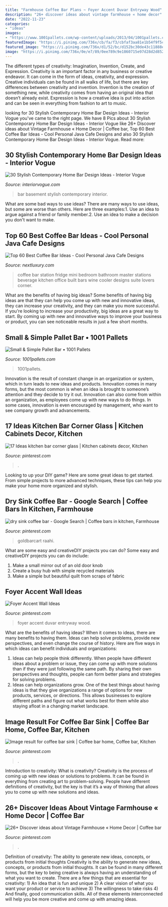 ```yaml
---
title: "Farmhouse Coffee Bar Plans ~ Foyer Accent Duvar Entryway Wood"
description: "26+ discover ideas about vintage farmhouse « home decor"
date: "2022-11-23"
categories:
- "ideas"
images:
- "https://www.1001pallets.com/wp-content/uploads/2013/04/1001pallets.com-small-simple-pallet-bar.jpg"
featuredImage: "https://i.pinimg.com/736x/cb/fa/f3/cbfaf3aa81e1b54f9f5ca4730b0c8d18.jpg"
featured_image: "https://i.pinimg.com/736x/d1/52/bc/d152bc30de43c11888e0dcb4ec50843a.jpg"
image: "https://i.pinimg.com/736x/0e/e7/89/0ee789c9e1860715e97d28d2d8521941.jpg"
---
```



The different types of creativity: Imagination, Invention, Create, and Expression.
Creativity is an important factor in any business or creative endeavor. It can come in the form of ideas, creativity, and expression. Creative individuals can be found in all walks of life, but there are key differences between creativity and invention. Invention is the creation of something new, while creativity comes from having an original idea that doesn’t already exist. Expression is how a creative idea is put into action and can be seen in everything from fashion to art to music.

	

		
looking for 30 Stylish Contemporary Home Bar Design Ideas - Interior Vogue you've came to the right page. We have 8 Pics about 30 Stylish Contemporary Home Bar Design Ideas - Interior Vogue like 26+ Discover ideas about Vintage Farmhouse « Home Decor | Coffee bar, Top 60 Best Coffee Bar Ideas - Cool Personal Java Cafe Designs and also 30 Stylish Contemporary Home Bar Design Ideas - Interior Vogue. Read more:
		
    
## 30 Stylish Contemporary Home Bar Design Ideas - Interior Vogue

<img loading=lazy src="http://interiorvogue.com/wp-content/uploads/2016/09/Home-Basement-Bar-Design-Ideas.jpg" onerror="this.onerror=null;this.src='https://tse1.mm.bing.net/th?id=OIP.2budMAwm9f0JQMjUVG19kgHaLD&amp;pid=15.1';" alt="30 Stylish Contemporary Home Bar Design Ideas - Interior Vogue">

_Source: interiorvogue.com_

>bar basement stylish contemporary interior. 

	

What are some bad ways to use ideas?
There are many ways to use ideas, but some are worse than others. Here are three examples:1. Use an idea to argue against a friend or family member.2. Use an idea to make a decision you don't want to make.
    
## Top 60 Best Coffee Bar Ideas - Cool Personal Java Cafe Designs

<img loading=lazy src="http://nextluxury.com/wp-content/uploads/beverage-cooler-built-in-coffee-bar-ideas.jpg" onerror="this.onerror=null;this.src='https://tse1.mm.bing.net/th?id=OIP.7D6ckRgsYb56DBsZqhVmxAAAAA&amp;pid=15.1';" alt="Top 60 Best Coffee Bar Ideas - Cool Personal Java Cafe Designs">

_Source: nextluxury.com_

>coffee bar station fridge mini bedroom bathroom master stations beverage kitchen office built bars wine cooler designs suite lovers corner. 

	

What are the benefits of having big ideas?
Some benefits of having big ideas are that they can help you come up with new and innovative ideas, they can increase your creativity, and they can make you more successful. If you're looking to increase your productivity, big ideas are a great way to start. By coming up with new and innovative ways to improve your business or product, you can see noticeable results in just a few short months.

    
## Small &amp; Simple Pallet Bar • 1001 Pallets

<img loading=lazy src="https://www.1001pallets.com/wp-content/uploads/2013/04/1001pallets.com-small-simple-pallet-bar.jpg" onerror="this.onerror=null;this.src='https://tse3.mm.bing.net/th?id=OIP.1mCPlAUCAMnRl-orr-TimgHaJ4&amp;pid=15.1';" alt="Small &amp; Simple Pallet Bar • 1001 Pallets">

_Source: 1001pallets.com_

>1001pallets. 

	

Innovation is the result of constant change in an organization or system, which in turn leads to new ideas and products. Innovation comes in many forms, but the most common is when an idea is brought to someone’s attention and they decide to try it out. Innovation can also come from within an organization, as employees come up with new ways to do things. In some cases, innovation is even encouraged by management, who want to see company growth and advancements.

    
## 17 Ideas Kitchen Bar Corner Glass | Kitchen Cabinets Decor, Kitchen

<img loading=lazy src="https://i.pinimg.com/736x/cb/fa/f3/cbfaf3aa81e1b54f9f5ca4730b0c8d18.jpg" onerror="this.onerror=null;this.src='https://tse4.mm.bing.net/th?id=OIP.n18veXsVYlmB5wpgdaOdqgAAAA&amp;pid=15.1';" alt="17 Ideas kitchen bar corner glass | Kitchen cabinets decor, Kitchen">

_Source: pinterest.com_

>. 

	

Looking to up your DIY game? Here are some great ideas to get started. From simple projects to more advanced techniques, these tips can help you make your home more organized and stylish.

    
## Dry Sink Coffee Bar - Google Search | Coffee Bars In Kitchen, Farmhouse

<img loading=lazy src="https://i.pinimg.com/736x/d1/52/bc/d152bc30de43c11888e0dcb4ec50843a.jpg" onerror="this.onerror=null;this.src='https://tse1.mm.bing.net/th?id=OIP.SKU6JLg-qGGjykYJTEJb1wHaJ3&amp;pid=15.1';" alt="dry sink coffee bar - Google Search | Coffee bars in kitchen, Farmhouse">

_Source: pinterest.com_

>goldbarcart raahi. 

	

What are some easy and creativeDIY projects you can do?
Some easy and creativeDIY projects you can do include:
1. Make a small mirror out of an old door knob
2. Create a busy hub with simple recycled materials
3. Make a simple but beautiful quilt from scraps of fabric

    
## Foyer Accent Wall Ideas

<img loading=lazy src="https://i.pinimg.com/736x/87/0a/7d/870a7d0293da8cf1e71276919e48919c.jpg" onerror="this.onerror=null;this.src='https://tse2.mm.bing.net/th?id=OIP.5vG5KzaES1kTbmTN0oCGCAHaOq&amp;pid=15.1';" alt="Foyer Accent Wall Ideas">

_Source: pinterest.com_

>foyer accent duvar entryway wood. 

	

What are the benefits of having ideas?
When it comes to ideas, there are many benefits to having them. Ideas can help solve problems, provide new perspectives, and even change the course of history. Here are five ways in which ideas can benefit individuals and organizations: 
1. Ideas can help people think differently. When people have different ideas about a problem or issue, they can come up with more solutions than if they were just following the same path. By sharing their own perspectives and thoughts, people can form better plans and strategies for solving problems. 
2. Ideas can help organizations grow. One of the best things about having ideas is that they give organizations a range of options for new products, services, or directions. This allows businesses to explore different paths and figure out what works best for them while also staying afloat in a changing market landscape. 

    
## Image Result For Coffee Bar Sink | Coffee Bar Home, Coffee Bar, Kitchen

<img loading=lazy src="https://i.pinimg.com/736x/dc/fc/0b/dcfc0b970e32d7784cf8890cef0c6fba.jpg" onerror="this.onerror=null;this.src='https://tse4.mm.bing.net/th?id=OIP.eEk18EshRKDITls0DjLmHgHaLP&amp;pid=15.1';" alt="Image result for coffee bar sink | Coffee bar home, Coffee bar, Kitchen">

_Source: pinterest.com_

>. 

	

Introduction to creativity: What is creativity?
Creativity is the process of coming up with new ideas or solutions to problems. It can be found in everything from creating art to problem-solving. People have different definitions of creativity, but the key is that it’s a way of thinking that allows you to come up with new solutions and ideas.

    
## 26+ Discover Ideas About Vintage Farmhouse « Home Decor | Coffee Bar

<img loading=lazy src="https://i.pinimg.com/736x/0e/e7/89/0ee789c9e1860715e97d28d2d8521941.jpg" onerror="this.onerror=null;this.src='https://tse4.mm.bing.net/th?id=OIP.Prjr4itR4uH4sFDZALL6TQHaJ3&amp;pid=15.1';" alt="26+ Discover ideas about Vintage Farmhouse « Home Decor | Coffee bar">

_Source: pinterest.com_

>. 

	

Definition of creativity: The ability to generate new ideas, concepts, or products from initial thoughts
Creativity is the ability to generate new ideas, concepts, or products from initial thoughts. It can be found in many different forms, but the key to being creative is always having an understanding of what you want to create. There are a few things that are essential for creativity: 1) An idea that is fun and unique 2) A clear vision of what you want your product or service to achieve 3) The willingness to take risks 4) And finally, good communication skills. All of these elements interconnected will help you be more creative and come up with amazing ideas.

